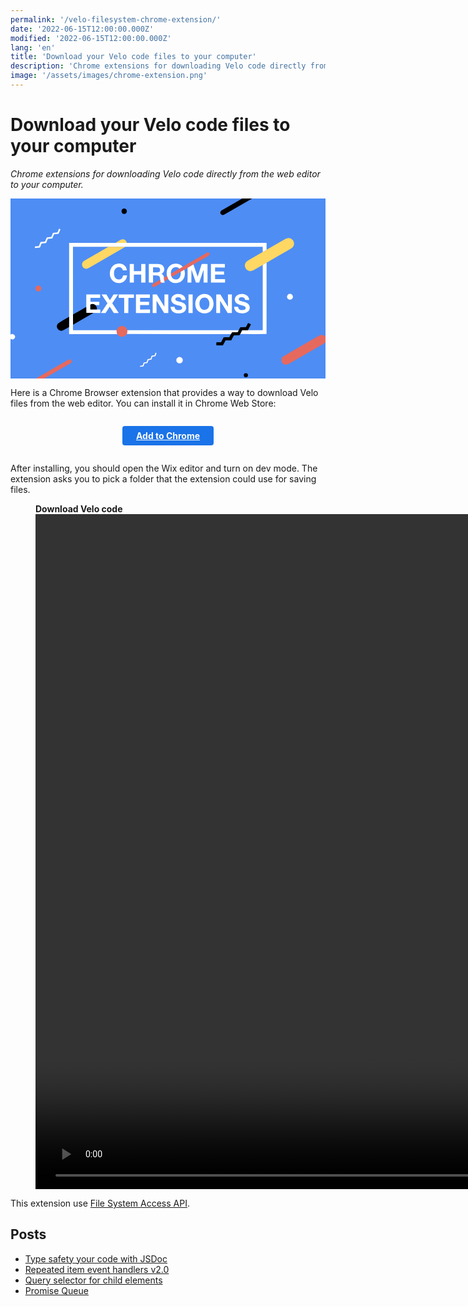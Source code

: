 ```yaml
---
permalink: '/velo-filesystem-chrome-extension/'
date: '2022-06-15T12:00:00.000Z'
modified: '2022-06-15T12:00:00.000Z'
lang: 'en'
title: 'Download your Velo code files to your computer'
description: 'Chrome extensions for downloading Velo code directly from the web editor to your computer'
image: '/assets/images/chrome-extension.png'
---
```


# Download your Velo code files to your computer

*Chrome extensions for downloading Velo code directly from the web editor to your computer.*

<svg viewBox="0 0 1064 608" aria-label="chrome extensions" style="background-color:#4e8df4"><path d="M782.81 0h32.75l.05.25a.22.22 0 0 1-.1.23q-46.8 26.95-93.55 53.99c-10.55 6.11-19.25-8.2-7.79-14.77Q748.58 19.99 782.81 0Z"/><circle cx="384" cy="43" r="9"/><path fill="#fff" d="m168.64 104.38-6.24 14.68a.5.5 0 0 1-.41.3l-14.5 1.45a.5.5 0 0 0-.42.3l-5.65 13.46a.5.5 0 0 1-.42.3l-14.51 1.43a.5.5 0 0 0-.42.3l-5.65 13.44a.5.5 0 0 1-.42.3l-14.49 1.45a.5.5 0 0 0-.42.3l-5.67 13.42a.5.5 0 0 1-.41.3l-15.92 1.62a.5.5 0 0 1-.55-.46l-.32-4.27a.5.5 0 0 1 .45-.54l12.73-1.2a.5.5 0 0 0 .42-.31l5.62-13.46a.5.5 0 0 1 .42-.31l14.46-1.4a.5.5 0 0 0 .42-.3l5.7-13.46a.5.5 0 0 1 .41-.3l14.54-1.46a.5.5 0 0 0 .42-.3l5.63-13.43a.5.5 0 0 1 .42-.3l14.51-1.44a.5.5 0 0 0 .41-.3l5.04-11.88a.5.5 0 0 1 .66-.26l3.9 1.67a.5.5 0 0 1 .26.66Z"/><path fill="#ffd763" d="m865 216.79-13.04 7.46q-14.61 8.41-29.24 16.78-6.28 3.59-10.02 4.11c-16.2 2.28-27.21-17.11-17.38-29.84q2.44-3.16 10.42-7.76 23.16-13.36 46.26-26.83l13-7.5q30.72-17.57 61.36-35.28 6.09-3.52 9.83-4.09c17.14-2.6 28.41 17.85 16.88 30.87q-2.11 2.39-7.85 5.69-40.16 23.11-80.22 46.39Zm-472.25-66.8-37.76-.06q7.63-5.12 15.54-9.43c9.5-5.17 18.64-2.25 22.45 8.32q.09.25-.23 1.17Z"/><path fill="#fff" d="m354.99 149.93 37.76.06 471.69.01a.51.5 90 0 1 .5.51l.06 22.7-13 7.5-.16-16.96a.52.52 0 0 0-.52-.51q-224.53.02-449.04 0c-3.39 0-9.44-.56-14.28.05q-.35 0-.66-.12-.46-.17-.94-.17h-54.05q-.49 0-.94.18-.32.12-.66.11l-119.42-.14a.33.33 0 0 0-.33.33l.07 228.1.22 34.92q-.71 8.93-.04 18a.54.53-2.3 0 0 .54.49l146.91.07q-1.2 7.15 2.26 12.94H198.59a.67.66 0 0 1-.67-.66l-.1-22.93.13-34.7.05-249.3a.41.4-90 0 1 .4-.41l156.59-.07Z"/><path fill="#ffd763" d="M388 163.29q-.23.35-.61.57-59.24 34.28-118.52 68.5-8.19 4.73-12.01 5.11c-7.04.7-13.09-3.92-14.77-10.81q-2.59-10.7 8.22-16.87 40.33-23.02 80.44-46.5.34.01.66-.11.45-.18.94-.18h54.05q.48 0 .94.17.31.12.66.12Z"/><path fill="#e6695e" d="M617.81 222.87 598 234.29l-11.04 6.46-12 7-30.71 17.29q-2.99-5.25-2.46-11.29l28.5-16.75 11.25-6.5q41.1-23.56 82.13-47.24c7.6-4.39 13.37 5.35 4.97 10.19q-25.54 14.72-50.83 29.42Z"/><path fill="#fff" d="m865 216.79-.19 240.52a.51.51 0 0 1-.5.51q-44.18.5-88.35-.07l6.21-12.21a1.13 1.11 12.5 0 1 .99-.62l18.84-.21 49.28.19a.71.7 0 0 0 .71-.7l-.03-219.95 13.04-7.46Zm-523.04 57.07c-6.79-9.03-7.96-21.86-4.74-32.4q5.79-18.9 25.08-21.39c14.73-1.9 28.91 6.52 30.76 22.01a.6.6 0 0 1-.6.67h-12.15a.78.78 0 0 1-.76-.59c-3.65-14.39-22.82-13.24-28.01-.35-4.34 10.79-2.16 30.65 13.04 31.73 9.87.7 13.38-4.7 15.69-13.23a.76.76 0 0 1 .73-.56l12.38.01a.3.3 0 0 1 .3.32c-2.18 27.39-36.32 34.3-51.72 13.78Zm239.58-43.36-11.25 6.5q-6.08-6.4-15.05-4.88c-10.3 1.75-14.03 12.39-13.45 21.63q-.53 6.04 2.46 11.29 3.8 7.65 12 8.45c15.48 1.53 19.91-13 18.71-25.74l12-7c6.52 18.49-2.03 40.74-22.94 44.35-12.33 2.12-24.79-2.46-31.52-13.39L528.29 261c-2.59-14.6 1.91-30.95 15.75-37.86 11.95-5.97 29.1-3.9 37.5 7.36ZM441.5 244.75l.01-22.97a.53.53 0 0 1 .53-.53h13.21a.5.5 0 0 1 .5.5v61.75a.5.5 0 0 1-.5.5h-13.12a.63.63 0 0 1-.63-.63v-25.76a.48.47 89.4 0 0-.48-.48q-7.43.1-14.66.11c-2.39.01-5.96-.55-9.14.19a.64.64 0 0 0-.49.62l.06 25.3a.65.65 0 0 1-.65.65h-12.76a.63.63 0 0 1-.63-.63v-61.71a.4.4 0 0 1 .4-.4l12.97-.01a.63.62 0 0 1 .63.62v22.88a.5.5 0 0 0 .5.5H441a.5.5 0 0 0 .5-.5ZM518.54 267q-.26 6.34 1.17 12.5.14 2.02 1.18 3.51a.68.68 0 0 1-.54 1.06l-9.35.22-3.4-.66a.76.75.6 0 1-.6-.61l-1.54-8.52c.02-6.96-.96-14.12-9.22-14.55q-7.12-.38-14.26-.15a.5.49 89.4 0 0-.48.5v23.16a.53.53 0 0 1-.53.53l-13.09.01a.62.62 0 0 1-.63-.62v-61.65a.49.48 0 0 1 .49-.48q14.62.02 29.35-.02 6.9-.02 10.65 1.3c14.1 4.95 16.29 24.68 2.73 31.75q-.43.22.02.41c5.74 2.43 6.79 6.77 8.05 12.31Zm-24.36-17.56c6.28-.18 11.05-.59 11.05-8.46q.01-8.21-8-8.33-7.48-.11-15.13-.22a.59.59 0 0 0-.6.59v15.93a.5.5 0 0 0 .49.5q6.11.16 12.19-.01ZM598 234.29l19.81-11.42 14 40.08a.37.37 0 0 0 .7-.01l13.2-41.17a.74.74 0 0 1 .71-.52h18.46a.63.62-90 0 1 .62.63v61.71a.4.4 0 0 1-.4.4l-12.35.01a.5.5 0 0 1-.5-.5v-41.77q0-1.32-.43-.07l-14.38 41.64a1.06 1.05 9.7 0 1-1 .7h-9.55a.9.9 0 0 1-.85-.61l-14.48-42.2q-.38-1.13-.39.06l-.22 42.15a.6.6 0 0 1-.6.6h-11.27a1.24 1.24 0 0 1-1.24-1.28q.77-24.41.16-48.43Zm93.63 37.96h32.48a.63.63 0 0 1 .63.63l.02 10.49a.63.63 0 0 1-.63.63h-46.5a.63.63 0 0 1-.63-.63v-61.49a.63.63 0 0 1 .63-.63h45.73a.63.63 0 0 1 .63.63l.02 10.51a.63.63 0 0 1-.63.63l-31.74-.03a.63.63 0 0 0-.63.63l-.02 12a.63.63 0 0 0 .63.63h29a.63.63 0 0 1 .63.63v9.74a.63.63 0 0 1-.63.63h-28.99a.63.63 0 0 0-.63.63v13.74a.63.63 0 0 0 .63.63Z"/><path fill="#e6695e" d="m528.29 261 4.21 10.71-12.79 7.79q-1.43-6.16-1.17-12.5l9.75-6Zm-22.83 13.5 1.54 8.52a.76.75.6 0 0 .6.61l3.4.66q-11.61 6.96-23.42 13.55c-8.43 4.7-13.77-5.04-5.3-9.94l23.18-13.4Z"/><circle fill="#e6695e" cx="94" cy="304" r="10"/><path fill="#fff" d="M554.43 357.1c-15.89-5.67-14.7-25.72-.43-32.13 13.91-6.24 36.59-1.99 37.36 17.2a.49.49 0 0 1-.48.51l-12.16.27a.98.97 86.1 0 1-.99-.87c-1.33-12-22.27-11-21.03-1.05 1.35 10.73 34.96 3.54 36.6 25.28 1.51 19.96-20.61 24.4-35.99 20.3q-15.4-4.11-16.59-20.22a.84.83 87.8 0 1 .83-.9l12.38.02a.53.53 0 0 1 .53.52c.12 10.46 11.23 12.45 19.3 10.22 5.73-1.58 8.92-7.6 3.25-11.78q-1.6-1.18-5.57-2.23-10.16-2.7-17.01-5.14Zm81.26 24.46c-19.39-14.97-13.65-52.17 11.4-58.11 31.28-7.42 47.36 25.85 34.12 50.23-8.84 16.29-31.73 18.54-45.52 7.88Zm9.75-8.5c5.87 4.5 14.62 4.12 20.11-.75 10.52-9.32 8.06-36.13-8.54-37.78-20.89-2.07-23.82 29.17-11.57 38.53Zm117.75-19.5c-6.83-5.31-7.05-15.22-2.75-21.73 6.78-10.24 23.4-11.42 33.89-6.92q11.32 4.85 11.73 17.43a.63.62-.4 0 1-.64.64l-12.55-.26a.54.54 0 0 1-.53-.5q-.46-6.58-6.84-8.14c-4.1-1-10.68-1.12-13.3 2.81-2.25 3.39-.94 7.38 3.04 8.68 11.79 3.87 34.46 4.77 32.77 24.56-1.42 16.55-21.54 20.02-35 16.87q-16.37-3.83-17.72-20.71a.73.73 0 0 1 .73-.79h12.21a.6.59 86.1 0 1 .59.52c1.29 10.36 10.43 12.35 19.16 10.41 8.66-1.92 8.68-10.84.22-13.55-8.17-2.62-18.12-3.95-25.01-9.32Z"/><circle fill="#fff" cx="944" cy="332" r="10"/><path fill="#fff" d="M286.75 359.79q-6.3-4.79-13.8-2.81c-1.61.42-3.18 1.57-3.19 3.26q-.05 7.13.03 14.19a.5.5 0 0 0 .51.5l21.45-.22 11.17.29a.61.61 0 0 1 .6.61l-.06 10.55a.54.54 0 0 1-.54.54l-23.42-.16-22.94-.1a.51.5 89.4 0 1-.5-.5l-.24-19.73.22-41.72a.49.49 0 0 1 .49-.49h45.81a.4.4 0 0 1 .4.4l.01 10.72a.62.62 0 0 1-.62.63h-31.5a.63.62 0 0 0-.63.62v11.86a.64.64 0 0 0 .63.64c11.87.24 20.78-.51 28.87.11a.54.54 0 0 1 .5.54l.01 9.43a1.19 1.18.7 0 1-1.22 1.18l-12.04-.34Zm61.68-35.78 14.32-.02a.47.47 0 0 1 .39.73l-19.3 28.87a.47.47 0 0 0 0 .52l21.18 31.91a.47.47 0 0 1-.4.73h-15.65a.47.47 0 0 1-.4-.22l-12.98-20.66a.47.47 0 0 0-.79 0l-13.2 20.66a.47.47 0 0 1-.4.22h-14.78a.47.47 0 0 1-.39-.73l21.25-31.97a.47.47 0 0 0-.01-.52l-19.37-28.8a.47.47 0 0 1 .39-.73h15.19a.47.47 0 0 1 .4.23L335.34 343a.47.47 0 0 0 .79 0l11.9-18.77a.47.47 0 0 1 .4-.22Zm49.78 12.28-.26 49.94a.52.52 0 0 1-.52.52h-12.89a.52.52 0 0 1-.52-.52l.02-49.96a.52.52 0 0 0-.52-.52h-17.5a.52.52 0 0 1-.52-.52v-10.71a.52.52 0 0 1 .52-.52h50.46a.52.52 0 0 1 .52.52v10.7a.52.52 0 0 1-.52.52l-17.75.03a.52.52 0 0 0-.52.52Zm39.54 24.2v13.95a.57.57 0 0 0 .57.57l32.36-.03a.57.57 0 0 1 .57.57v10.63a.57.57 0 0 1-.57.57h-46.35a.57.57 0 0 1-.57-.57l-.02-61.61a.57.57 0 0 1 .57-.57h45.87a.57.57 0 0 1 .57.57v10.61a.57.57 0 0 1-.57.57h-31.85a.57.57 0 0 0-.57.57l-.01 12.16a.57.57 0 0 0 .57.57l29.1-.18a.57.57 0 0 1 .57.57l.02 9.83a.57.57 0 0 1-.57.57l-29.12.08a.57.57 0 0 0-.57.57Zm82.24 4.07.01-40.22a.34.34 0 0 1 .34-.34h12.32a.34.34 0 0 1 .34.34v62.06a.34.34 0 0 1-.34.34l-13.38.02a.34.34 0 0 1-.29-.16l-25.07-40.55a.34.34 0 0 0-.63.18l-.06 40.18a.34.34 0 0 1-.34.34H480.6a.34.34 0 0 1-.34-.34l-.03-62.07a.34.34 0 0 1 .34-.34h13.35a.34.34 0 0 1 .29.16l25.15 40.58a.34.34 0 0 0 .63-.18Z"/><rect fill="#fff" x="601.25" y="324" width="14" height="62.74" rx=".53"/><path fill="#fff" d="M734.5 364.47v-40.16a.3.3 0 0 1 .3-.3l12.65-.02a.3.3 0 0 1 .3.3v62.15a.3.3 0 0 1-.3.3l-13.53.01a.3.3 0 0 1-.26-.14l-25.1-40.55a.3.3 0 0 0-.56.15v40.24a.3.3 0 0 1-.3.3h-12.4a.3.3 0 0 1-.3-.3v-62.17a.3.3 0 0 1 .3-.3l13.3.05a.3.3 0 0 1 .26.14l25.09 40.46a.3.3 0 0 0 .55-.16Z"/><path d="M286.75 359.79q6.19 6.07 5 14.92l-21.45.22a.5.5 0 0 1-.51-.5q-.08-7.06-.03-14.19c.01-1.69 1.58-2.84 3.19-3.26q7.5-1.98 13.8 2.81Zm-30.93 6.42.24 19.73a.51.5 89.4 0 0 .5.5l22.94.1q-.51.73-.81.9-33.86 19.25-67.4 39.06l-.22-34.92q22.53-12.12 44.75-25.37Zm-57.87 33.5-.13 34.7q-9.49 4.79-18.3 10.1c-14.46 8.71-30.07-9.03-19.43-21.88q1.75-2.12 6.52-4.89 15.48-9 31.34-18.03Zm604.05 45-18.84.21a1.13 1.11 12.5 0 0-.99.62l-6.21 12.21-2.24 3.77a.83.82 14 0 1-.7.41l-18 .35a1.03 1.03 0 0 0-.88.55l-8.22 15.7a.88.87 13.2 0 1-.76.47l-18.2.33a.85.83-75.7 0 0-.74.45l-8.5 16.01a.88.87-75.6 0 1-.77.46h-21.2a.5.5 0 0 1-.5-.5v-9.37a.63.63 0 0 1 .63-.63h14.41a1.39 1.39 0 0 0 1.23-.74l8.37-15.77a.89.89 0 0 1 .79-.48l17.84-.04a.8.79-76.7 0 0 .71-.44l5.28-10.25 3.49-5.79a.94.93 15.3 0 1 .8-.45l16.74-.03a2.69 2.68-76.3 0 0 2.36-1.44l2.39-4.57 5.59-10.54a.82.78-75.4 0 1 .7-.43l18.19-.35a.87.84-75.9 0 0 .73-.45l6.94-13.11a.59.58-61.5 0 1 .79-.24l8.38 4.48a.5.49-62.1 0 1 .2.67L802 444.71Z"/><path fill="#e6695e" d="M394.54 445q1.09 6.68-1.79 12.71c-7.52 11.89-24.35 12.9-31.79.29q-3.46-5.79-2.26-12.94c5.18-19.31 30.55-19.4 35.84-.06Z"/><path fill="#fff" d="m394.54 445 375.01.06a.62.62 0 0 1 .56.35l.18.34-2.39 4.57a2.69 2.68-76.3 0 1-2.36 1.44l-16.74.03a.94.93 15.3 0 0-.8.45l-3.49 5.79q-175.14-.05-350.26-.27-.73 0-1.5-.05 2.88-6.03 1.79-12.71ZM0 474.19l.01-14.73q4.96-2.67 9.44-.97c12.75 4.84 3.67 24.13-9.45 15.7Z"/><path fill="#e6695e" d="M1064 466.56v19q-2.41 2.62-3.94 3.5-59.99 34.64-120.01 69.23-4.87 2.81-9.64 2.94c-12.76.35-19.85-14.49-12.7-24.39q1.93-2.68 6.99-5.61 58.07-33.63 116.23-67.08c8.46-4.87 16.12-5.31 23.07 2.41Z"/><path fill="#fff" d="m492.98 522.42-3.35 9.93a.58.58 0 0 1-.45.39l-9.49 1.58a.58.58 0 0 0-.45.39l-3.06 9.11a.58.58 0 0 1-.46.38l-9.41 1.48a.58.58 0 0 0-.46.39l-3.03 9.1a.58.58 0 0 1-.46.39l-9.47 1.53a.58.58 0 0 0-.46.4l-2.98 9.1a.58.58 0 0 1-.46.4l-10.34 1.69a.58.58 0 0 1-.67-.46l-.47-2.44a.58.58 0 0 1 .49-.68l8.21-1.26a.58.58 0 0 0 .46-.39l3.01-9.13a.58.58 0 0 1 .46-.39l9.49-1.53a.58.58 0 0 0 .46-.39l3.04-9.14a.58.58 0 0 1 .46-.39l9.45-1.51a.58.58 0 0 0 .46-.39l3.03-9.1a.58.58 0 0 1 .46-.38l9.44-1.5a.58.58 0 0 0 .46-.38l2.61-7.84a.58.58 0 0 1 .71-.38l2.38.67a.58.58 0 0 1 .39.75Z"/><circle fill="#fff" cx="571" cy="546" r="11"/><path fill="#e6695e" d="m113.69 608-27.81-.1q54.65-31.74 109.46-63.19c6.64-3.81 13.87 3.01 10.39 8.87q-1.14 1.92-5.31 4.33-43.37 25.03-86.73 50.09Z"/><circle cx="795" cy="597" r="7"/></svg>

Here is a Chrome Browser extension that provides a way to download Velo files from the web editor. You can install it in Chrome Web Store:

<style>
._dowload {
  cursor: pointer;
  text-align: center;
  padding: 0.5em 1.6em;
  margin: auto;
  color: #fff;
  font-weight: bold;
  display: inline-block;
  background-color: #1a73e8;
  border-color: #2d53af;
  border-radius: 4px;
}

._dowload:hover {
  background-color: #174ea6;
}

._dowload::before {
  display: none;
}
</style>
<div style="display: flex; padding: 1em 0;">
  <a class="_dowload" href="https://chrome.google.com/webstore/detail/velo-filesystem/gjmdfafehkeddjhielckakekclainbpn">
    Add to Chrome
  </a>
</div>

After installing, you should open the Wix editor and turn on dev mode. The extension asks you to pick a folder that the extension could use for saving files.

<figure>
  <figcaption>
    <strong>Download Velo code</strong>
  </figcaption>
  <video
    src="/assets/videos/chrome-extension-example.mp4"
    preload="metadata"
    width="1728"
    height="1080"
    controls
  />
</figure>

This extension use [File System Access API](https://developer.mozilla.org/en-US/docs/Web/API/File_System_Access_API).

## Posts
- [Type safety your code with JSDoc](/type-safety-your-code-with-jsdoc/)
- [Repeated item event handlers v2.0](/repeated-item-event-handlers-v2/)
- [Query selector for child elements](/velo-query-selector-for-child-elements/)
- [Promise Queue](/promise-queue/)
